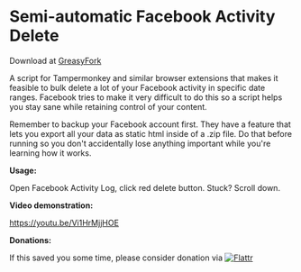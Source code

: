 # Semi-automatic Facebook Activity Delete

Download at [GreasyFork](https://greasyfork.org/en/scripts/16507-semi-automatic-facebook-activity-delete)

A script for Tampermonkey and similar browser extensions that makes it feasible to bulk delete a lot of your Facebook activity in specific date ranges. Facebook tries to make it very difficult to do this so a script helps you stay sane while retaining control of your content.

Remember to backup your Facebook account first. They have a feature that lets you export all your data as static html inside of a .zip file. Do that before running so you don't accidentally lose anything important while you're learning how it works.

**Usage:**

Open Facebook Activity Log, click red delete button. Stuck? Scroll down.

**Video demonstration:**

https://youtu.be/Vi1HrMjjHOE

**Donations:**

If this saved you some time, please consider donation via [![Flattr](http://api.flattr.com/button/flattr-badge-large.png)](https://flattr.com/thing/01185e930c27386a6bd2eddb9bb39bc2)
